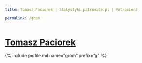 ```yaml
---
title: Tomasz Paciorek | Statystyki patronite.pl | Patromierz

permalink: /grom
---
```


# [Tomasz Paciorek](https://patronite.pl/grom)

{% include profile.md name="grom" prefix="g" %}
